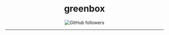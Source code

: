 <span align="center">

# greenbox

![GitHub followers](https://img.shields.io/github/followers/GreenBox?style=social)

---

<br />
